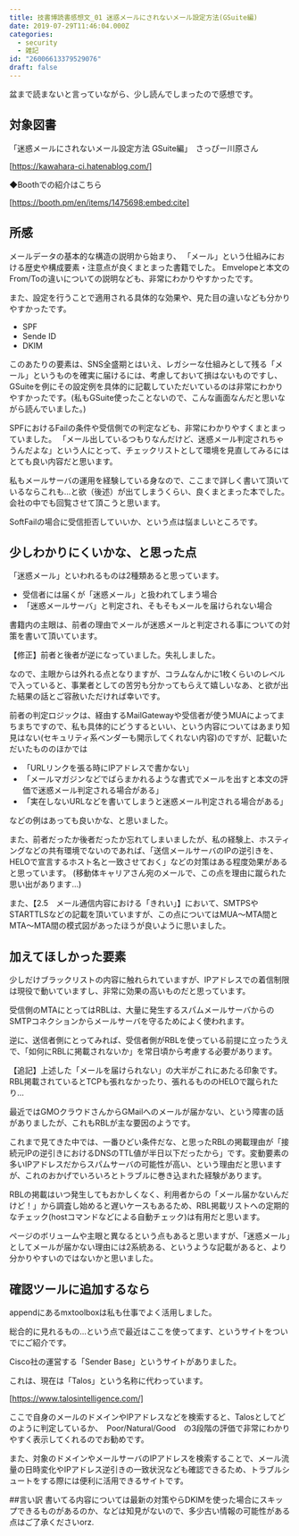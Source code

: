 ```yaml
---
title: 技書博読書感想文_01 迷惑メールにされないメール設定方法(GSuite編)
date: 2019-07-29T11:46:04.000Z
categories:
  - security
  - 雑記
id: "26006613379529076"
draft: false
---
```

盆まで読まないと言っていながら、少し読んでしまったので感想です。

## 対象図書
「迷惑メールにされないメール設定方法 GSuite編」　さっぴー川原さん


[https://kawahara-ci.hatenablog.com/]

◆Boothでの紹介はこちら


[https://booth.pm/en/items/1475698:embed:cite]



## 所感

メールデータの基本的な構造の説明から始まり、
「メール」という仕組みにおける歴史や構成要素・注意点が良くまとまった書籍でした。
Emvelopeと本文のFrom/Toの違いについての説明なども、非常にわかりやすかったです。

また、設定を行うことで適用される具体的な効果や、見た目の違いなども分かりやすかったです。

- SPF
- Sende ID
- DKIM

このあたりの要素は、SNS全盛期とはいえ、レガシーな仕組みとして残る「メール」というものを確実に届けるには、考慮しておいて損はないものですし、GSuiteを例にその設定例を具体的に記載していただいているのは非常にわかりやすかったです。(私もGSuite使ったことないので、こんな画面なんだと思いながら読んでいました。)

SPFにおけるFailの条件や受信側での判定なども、非常にわかりやすくまとまっていました。
「メール出しているつもりなんだけど、迷惑メール判定されちゃうんだよな」という人にとって、チェックリストとして環境を見直してみるにはとても良い内容だと思います。

私もメールサーバの運用を経験している身なので、ここまで詳しく書いて頂いているならこれも…と欲（後述）が出てしまうくらい、良くまとまった本でした。
会社の中でも回覧させて頂こうと思います。

SoftFailの場合に受信拒否していいか、という点は悩ましいところです。



## 少しわかりにくいかな、と思った点

「迷惑メール」といわれるものは2種類あると思っています。

- 受信者には届くが「迷惑メール」と扱われてしまう場合
- 「迷惑メールサーバ」と判定され、そもそもメールを届けられない場合

書籍内の主眼は、前者の理由でメールが迷惑メールと判定される事についての対策を書いて頂いています。

【修正】前者と後者が逆になっていました。失礼しました。

なので、主眼からは外れる点となりますが、コラムなんかに1枚くらいのレベルで入っていると、事業者としての苦労も分かってもらえて嬉しいなあ、と欲が出た結果の話とご容赦いただければ幸いです。



前者の判定ロジックは、経由するMailGatewayや受信者が使うMUAによってまちまちですので、私も具体的にどうするといい、という内容についてはあまり知見はない(セキュリティ系ベンダーも開示してくれない内容)のですが、記載いただいたもののほかでは

- 「URLリンクを張る時にIPアドレスで書かない」
- 「メールマガジンなどでばらまかれるような書式でメールを出すと本文の評価で迷惑メール判定される場合がある」
- 「実在しないURLなどを書いてしまうと迷惑メール判定される場合がある」

などの例はあっても良いかな、と思いました。

また、前者だったか後者だったか忘れてしまいましたが、私の経験上、ホスティングなどの共有環境でないのであれば、「送信メールサーバのIPの逆引きを、HELOで宣言するホスト名と一致させておく」などの対策はある程度効果があると思っています。
(移動体キャリアさん宛のメールで、この点を理由に蹴られた思い出があります…)

また、【2.5　メール通信内容における「きれい」】において、SMTPSやSTARTTLSなどの記載を頂いていますが、この点についてはMUA～MTA間とMTA～MTA間の模式図があったほうが良いように思いました。



## 加えてほしかった要素

少しだけブラックリストの内容に触れられていますが、IPアドレスでの着信制限は現役で動いていますし、非常に効果の高いものだと思っています。

受信側のMTAにとってはRBLは、大量に発生するスパムメールサーバからのSMTPコネクションからメールサーバを守るためによく使われます。

逆に、送信者側にとってみれば、受信者側がRBLを使っている前提に立ったうえで、「如何にRBLに掲載されないか」を常日頃から考慮する必要があります。

【追記】上述した「メールを届けられない」の大半がこれにあたる印象です。RBL掲載されているとTCPも張れなかったり、張れるもののHELOで蹴られたり…

最近ではGMOクラウドさんからGMailへのメールが届かない、という障害の話がありましたが、これもRBLが主な要因のようです。



これまで見てきた中では、一番ひどい条件だな、と思ったRBLの掲載理由が「接続元IPの逆引きにおけるDNSのTTL値が半日以下だったから」です。変動要素の多いIPアドレスだからスパムサーバの可能性が高い、という理由だと思いますが、これのおかげでいろいろとトラブルに巻き込まれた経験があります。

RBLの掲載はいつ発生してもおかしくなく、利用者からの「メール届かないんだけど！」から調査し始めると遅いケースもあるため、RBL掲載リストへの定期的なチェック(hostコマンドなどによる自動チェック)は有用だと思います。

ページのボリュームや主眼と異なるという点もあると思いますが、「迷惑メール」としてメールが届かない理由には2系統ある、というような記載があると、より分かりやすいのではないかと思いました。





## 確認ツールに追加するなら
appendにあるmxtoolboxは私も仕事でよく活用しました。

総合的に見れるもの…という点で最近はここを使ってます、というサイトをついでにご紹介です。

Cisco社の運営する「Sender Base」というサイトがありました。

これは、現在は「Talos」という名称に代わっています。


[https://www.talosintelligence.com/]

ここで自身のメールのドメインやIPアドレスなどを検索すると、Talosとしてどのように判定しているか、　Poor/Natural/Good　の3段階の評価で非常にわかりやすく表示してくれるのでお勧めです。

また、対象のドメインやメールサーバのIPアドレスを検索することで、メール流量の日時変化やIPアドレス逆引きの一致状況なども確認できるため、トラブルシュートをする際には便利に活用できるサイトです。

##言い訳
書いてる内容については最新の対策やらDKIMを使った場合にスキップできるものがあるのか、などは知見がないので、多少古い情報の可能性がある点はご了承くださいorz.
